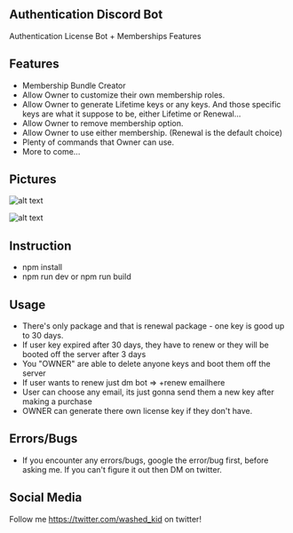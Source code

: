 ## Authentication Discord Bot

Authentication License Bot + Memberships Features

## Features

- Membership Bundle Creator
- Allow Owner to customize their own membership roles.
- Allow Owner to generate Lifetime keys or any keys. And those specific keys are what it suppose to be, either Lifetime or Renewal...
- Allow Owner to remove membership option.
- Allow Owner to use either membership. (Renewal is the default choice)
- Plenty of commands that Owner can use.
- More to come...

## Pictures

![alt text](https://gyazo.com/2c9576ac766422994766777b1d472703)

![alt text](https://gyazo.com/e4597b254ad7a0db368befc9eca0f2d3)

## Instruction

- npm install
- npm run dev or npm run build

## Usage

- There's only package and that is renewal package - one key is good up to 30 days.
- If user key expired after 30 days, they have to renew or they will be booted off the server after 3 days
- You "OWNER" are able to delete anyone keys and boot them off the server
- If user wants to renew just dm bot => +renew emailhere
- User can choose any email, its just gonna send them a new key after making a purchase
- OWNER can generate there own license key if they don't have. 

## Errors/Bugs

- If you encounter any errors/bugs, google the error/bug first, before asking me. If you can't figure it out then DM on twitter.

## Social Media

Follow me https://twitter.com/washed_kid on twitter!
